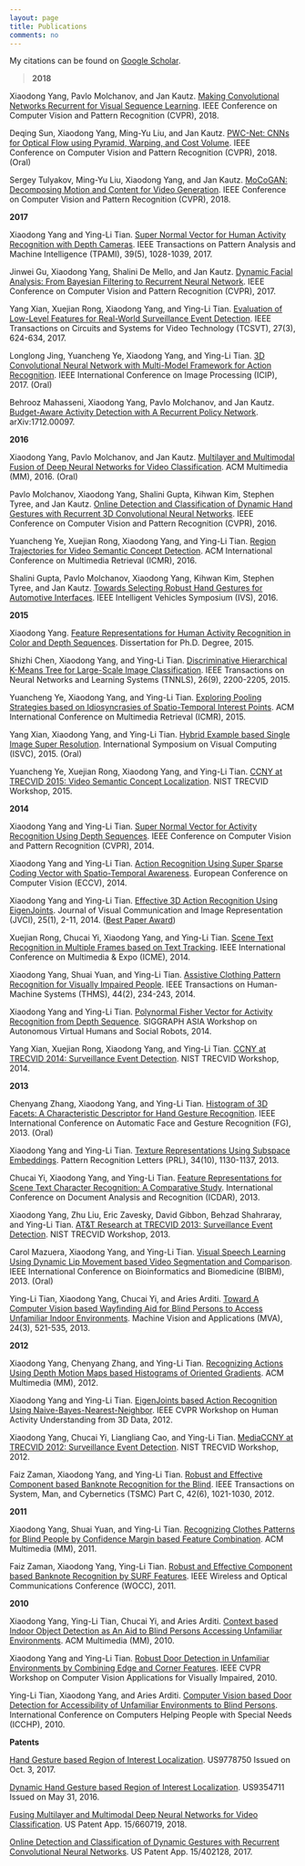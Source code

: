 ```yaml
---
layout: page
title: Publications
comments: no
---
```


My citations can be found on [Google Scholar](http://scholar.google.com/citations?user=yWsMg_gAAAAJ&hl=en).
<br>

> **2018**

Xiaodong Yang, Pavlo Molchanov, and Jan Kautz. [Making Convolutional Networks Recurrent for Visual Sequence Learning](). IEEE Conference on Computer Vision and Pattern Recognition (CVPR), 2018.  

Deqing Sun, Xiaodong Yang, Ming-Yu Liu, and Jan Kautz. [PWC-Net: CNNs for Optical Flow using Pyramid, Warping, and Cost Volume](). IEEE Conference on Computer Vision and Pattern Recognition (CVPR), 2018. (Oral)

Sergey Tulyakov, Ming-Yu Liu, Xiaodong Yang, and Jan Kautz. [MoCoGAN: Decomposing Motion and Content for Video Generation](). IEEE Conference on Computer Vision and Pattern Recognition (CVPR), 2018.

**2017**

Xiaodong Yang and Ying-Li Tian. [Super Normal Vector for Human Activity Recognition with Depth Cameras](/publications/papers/tpami17.pdf). IEEE Transactions on Pattern Analysis and Machine Intelligence (TPAMI), 39(5), 1028-1039, 2017.

Jinwei Gu, Xiaodong Yang, Shalini De Mello, and Jan Kautz. [Dynamic Facial Analysis: From Bayesian Filtering to Recurrent Neural Network](/publications/papers/cvpr17.pdf). IEEE Conference on Computer Vision and Pattern Recognition (CVPR), 2017.

Yang Xian, Xuejian Rong, Xiaodong Yang, and Ying-Li Tian. [Evaluation of Low-Level Features for Real-World Surveillance Event Detection](/publications/papers/tcsvt17.pdf). IEEE Transactions on Circuits and Systems for Video Technology (TCSVT), 27(3), 624-634, 2017.

Longlong Jing, Yuancheng Ye, Xiaodong Yang, and Ying-Li Tian. [3D Convolutional Neural Network with Multi-Model Framework for Action Recognition](/publications/papers/icip17.pdf). IEEE International Conference on Image Processing (ICIP), 2017. (Oral)

Behrooz Mahasseni, Xiaodong Yang, Pavlo Molchanov, and Jan Kautz. [Budget-Aware Activity Detection with A Recurrent Policy Network](https://arxiv.org/abs/1712.00097). arXiv:1712.00097.

**2016**

Xiaodong Yang, Pavlo Molchanov, and Jan Kautz. [Multilayer and Multimodal Fusion of Deep Neural Networks for Video Classification](/publications/papers/mm16.pdf). ACM Multimedia (MM), 2016. (Oral)

Pavlo Molchanov, Xiaodong Yang, Shalini Gupta, Kihwan Kim, Stephen Tyree, and Jan Kautz. [Online Detection and Classification of Dynamic Hand Gestures with Recurrent 3D Convolutional Neural Networks](/publications/papers/cvpr16.pdf). IEEE Conference on Computer Vision and Pattern Recognition (CVPR), 2016.

Yuancheng Ye, Xuejian Rong, Xiaodong Yang, and Ying-Li Tian. [Region Trajectories for Video Semantic Concept Detection](/publications/papers/icmr16.pdf). ACM International Conference on Multimedia Retrieval (ICMR), 2016.

Shalini Gupta, Pavlo Molchanov, Xiaodong Yang, Kihwan Kim, Stephen Tyree, and Jan Kautz. [Towards Selecting Robust Hand Gestures for Automotive Interfaces](/publications/papers/ivs16.pdf). IEEE Intelligent Vehicles Symposium (IVS), 2016.

**2015**

Xiaodong Yang. [Feature Representations for Human Activity Recognition in Color and Depth Sequences](/publications/papers/dissertation15.pdf). Dissertation for Ph.D. Degree, 2015.

Shizhi Chen, Xiaodong Yang, and Ying-Li Tian. [Discriminative Hierarchical K-Means Tree for Large-Scale Image Classification](/publications/papers/tnnls15.pdf). IEEE Transactions on Neural Networks and Learning Systems (TNNLS), 26(9), 2200-2205, 2015.

Yuancheng Ye, Xiaodong Yang, and Ying-Li Tian. [Exploring Pooling Strategies based on Idiosyncrasies of Spatio-Temporal Interest Points](/publications/papers/icmr15.pdf). ACM International Conference on Multimedia Retrieval (ICMR), 2015.

Yang Xian, Xiaodong Yang, and Ying-Li Tian. [Hybrid Example based Single Image Super Resolution](/publications/papers/isvc15.pdf). International Symposium on Visual Computing (ISVC), 2015. (Oral)

Yuancheng Ye, Xuejian Rong, Xiaodong Yang, and Ying-Li Tian. [CCNY at TRECVID 2015: Video Semantic Concept Localization](/publications/papers/trecvid15.pdf). NIST TRECVID Workshop, 2015.

**2014**

Xiaodong Yang and Ying-Li Tian. [Super Normal Vector for Activity Recognition Using Depth Sequences](/publications/papers/cvpr14.pdf). IEEE Conference on Computer Vision and Pattern Recognition (CVPR), 2014.

Xiaodong Yang and Ying-Li Tian. [Action Recognition Using Super Sparse Coding Vector with Spatio-Temporal Awareness](/publications/papers/eccv14.pdf). European Conference on Computer Vision (ECCV), 2014.

Xiaodong Yang and Ying-Li Tian. [Effective 3D Action Recognition Using EigenJoints](/publications/papers/jvci14.pdf). Journal of Visual Communication and Image Representation (JVCI), 25(1), 2-11, 2014. ([Best Paper Award](/publications/papers/jvci-best-paper-award.pdf))

Xuejian Rong, Chucai Yi, Xiaodong Yang, and Ying-Li Tian. [Scene Text Recognition in Multiple Frames based on Text Tracking](/publications/papers/icme14.pdf). IEEE International Conference on Multimedia & Expo (ICME), 2014.

Xiaodong Yang, Shuai Yuan, and Ying-Li Tian. [Assistive Clothing Pattern Recognition for Visually Impaired People](/publications/papers/thms14.pdf). IEEE Transactions on Human-Machine Systems (THMS), 44(2), 234-243, 2014.

Xiaodong Yang and Ying-Li Tian. [Polynormal Fisher Vector for Activity Recognition from Depth Sequence](/publications/papers/siggraphw14.pdf). SIGGRAPH ASIA Workshop on Autonomous Virtual Humans and Social Robots, 2014.

Yang Xian, Xuejian Rong, Xiaodong Yang, and Ying-Li Tian. [CCNY at TRECVID 2014: Surveillance Event Detection](/publications/papers/trecvid14.pdf). NIST TRECVID Workshop, 2014.

**2013**

Chenyang Zhang, Xiaodong Yang, and Ying-Li Tian. [Histogram of 3D Facets: A Characteristic Descriptor for Hand Gesture Recognition](/publications/papers/fg13.pdf). IEEE International Conference on Automatic Face and Gesture Recognition (FG), 2013. (Oral)

Xiaodong Yang and Ying-Li Tian. [Texture Representations Using Subspace Embeddings](/publications/papers/prl13.pdf). Pattern Recognition Letters (PRL), 34(10), 1130-1137, 2013.

Chucai Yi, Xiaodong Yang, and Ying-Li Tian. [Feature Representations for Scene Text Character Recognition: A Comparative Study](/publications/papers/icdar13.pdf). International Conference on Document Analysis and Recognition (ICDAR), 2013.

Xiaodong Yang, Zhu Liu, Eric Zavesky, David Gibbon, Behzad Shahraray, and Ying-Li Tian. [AT&T Research at TRECVID 2013: Surveillance Event Detection](/publications/papers/trecvid13.pdf). NIST TRECVID Workshop, 2013.

Carol Mazuera, Xiaodong Yang, and Ying-Li Tian. [Visual Speech Learning Using Dynamic Lip Movement based Video Segmentation and Comparison](/publications/papers/bibm13.pdf). IEEE International Conference on Bioinformatics and Biomedicine (BIBM), 2013. (Oral)

Ying-Li Tian, Xiaodong Yang, Chucai Yi, and Aries Arditi. [Toward A Computer Vision based Wayfinding Aid for Blind Persons to Access Unfamiliar Indoor Environments](/publications/papers/mva13.pdf). Machine Vision and Applications (MVA), 24(3), 521-535, 2013.

**2012**

Xiaodong Yang, Chenyang Zhang, and Ying-Li Tian. [Recognizing Actions Using Depth Motion Maps based Histograms of Oriented Gradients](/publications/papers/mm12.pdf). ACM Multimedia (MM), 2012.

Xiaodong Yang and Ying-Li Tian. [EigenJoints based Action Recognition Using Naive-Bayes-Nearest-Neighbor](/publications/papers/cvprw12.pdf). IEEE CVPR Workshop on Human Activity Understanding from 3D Data, 2012.

Xiaodong Yang, Chucai Yi, Liangliang Cao, and Ying-Li Tian. [MediaCCNY at TRECVID 2012: Surveillance Event Detection](/publications/papers/trecvid12.pdf). NIST TRECVID Workshop, 2012.

Faiz Zaman, Xiaodong Yang, and Ying-Li Tian. [Robust and Effective Component based Banknote Recognition for the Blind](/publications/papers/tsmc12.pdf). IEEE Transactions on System, Man, and Cybernetics (TSMC) Part C, 42(6), 1021-1030, 2012.

**2011**

Xiaodong Yang, Shuai Yuan, and Ying-Li Tian. [Recognizing Clothes Patterns for Blind People by Confidence Margin based Feature Combination](/publications/papers/mm11.pdf). ACM Multimedia (MM), 2011.

Faiz Zaman, Xiaodong Yang, Ying-Li Tian. [Robust and Effective Component based Banknote Recognition by SURF Features](/publications/papers/wocc11.pdf). IEEE Wireless and Optical Communications Conference (WOCC), 2011.

**2010**

Xiaodong Yang, Ying-Li Tian, Chucai Yi, and Aries Arditi. [Context based Indoor Object Detection as An Aid to Blind Persons Accessing Unfamiliar Environments](/publications/papers/mm10.pdf). ACM Multimedia (MM), 2010.

Xiaodong Yang and Ying-Li Tian. [Robust Door Detection in Unfamiliar Environments by Combining Edge and Corner Features](/publications/papers/cvprw10.pdf). IEEE CVPR Workshop on Computer Vision Applications for Visually Impaired, 2010.

Ying-Li Tian, Xiaodong Yang, and Aries Arditi. [Computer Vision based Door Detection for Accessibility of Unfamiliar Environments to Blind Persons](/publications/papers/icchp10.pdf). International Conference on Computers Helping People with Special Needs (ICCHP), 2010.

**Patents**

[Hand Gesture based Region of Interest Localization](/publications/papers/9778750.pdf). US9778750 Issued on Oct. 3, 2017.

[Dynamic Hand Gesture based Region of Interest Localization](/publications/papers/9354711.pdf). US9354711 Issued on May 31, 2016.

[Fusing Multilayer and Multimodal Deep Neural Networks for Video Classification](/publications/papers/15-660719.pdf). US Patent App. 15/660719, 2018.

[Online Detection and Classification of Dynamic Gestures with Recurrent Convolutional Neural Networks](/publications/papers/15-402128.pdf). US Patent App. 15/402128, 2017.
